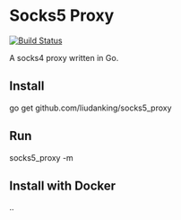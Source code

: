 # Socks5 Proxy 
[![Build Status](https://travis-ci.org/liudanking/socks5_proxy.svg?branch=master)](https://travis-ci.org/liudanking/socks5_proxy)

A socks4 proxy written in Go.

## Install

go get github.com/liudanking/socks5_proxy

## Run

socks5_proxy -m 

## Install with Docker
..

